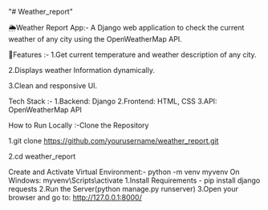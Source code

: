 "# Weather_report"

🌦️Weather Report App:-
A Django web application to check the current weather of any city using the OpenWeatherMap API.

🚀Features :-
1.Get current temperature and weather description of any city.

2.Displays weather Information dynamically. 

3.Clean and responsive UI.

Tech Stack :-
1.Backend: Django 
2.Frontend: HTML, CSS 
3.API: OpenWeatherMap API

How to Run Locally :-Clone the Repository

1.git clone https://github.com/yourusername/weather_report.git

2.cd weather_report

Create and Activate Virtual Environment:- python -m venv myvenv
On Windows: myvenv\Scripts\activate
1.Install Requirements - pip install django requests
2.Run the Server(python manage.py runserver)
3.Open your browser and go to: http://127.0.0.1:8000/
